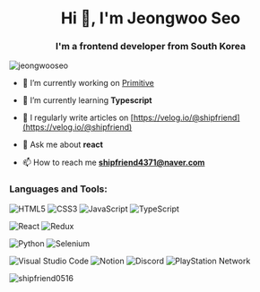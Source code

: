<h1 align="center">Hi 👋, I'm Jeongwoo Seo</h1>
<h3 align="center">I'm a frontend developer from South Korea</h3>

<p align="left"> <img src="https://komarev.com/ghpvc/?username=jeongwooseo&label=Profile%20views&color=cbece4&style=flat" alt="jeongwooseo" /> </p>

- 🔭 I’m currently working on [Primitive](https://github.com/ShipFriend0516/Primitive)

- 🌱 I’m currently learning **Typescript**

- 📝 I regularly write articles on [https://velog.io/@shipfriend](https://velog.io/@shipfriend)

- 💬 Ask me about **react**

- 📫 How to reach me **shipfriend4371@naver.com**

<h3 align="left">Languages and Tools:</h3>

![HTML5](https://img.shields.io/badge/html5-%23E34F26.svg?style=for-the-badge&logo=html5&logoColor=white)
![CSS3](https://img.shields.io/badge/css3-%231572B6.svg?style=for-the-badge&logo=css3&logoColor=white)
![JavaScript](https://img.shields.io/badge/javascript-%23323330.svg?style=for-the-badge&logo=javascript&logoColor=%23F7DF1E)
![TypeScript](https://img.shields.io/badge/typescript-%23007ACC.svg?style=for-the-badge&logo=typescript&logoColor=white)

![React](https://img.shields.io/badge/react-%2320232a.svg?style=for-the-badge&logo=react&logoColor=%2361DAFB)
![Redux](https://img.shields.io/badge/redux-%23593d88.svg?style=for-the-badge&logo=redux&logoColor=white)

![Python](https://img.shields.io/badge/python-3670A0?style=for-the-badge&logo=python&logoColor=ffdd54)
![Selenium](https://img.shields.io/badge/-selenium-%43B02A?style=for-the-badge&logo=selenium&logoColor=white)

![Visual Studio Code](https://img.shields.io/badge/Visual%20Studio%20Code-0078d7.svg?style=for-the-badge&logo=visual-studio-code&logoColor=white)
![Notion](https://img.shields.io/badge/Notion-%23000000.svg?style=for-the-badge&logo=notion&logoColor=white)
![Discord](https://img.shields.io/badge/Discord-%235865F2.svg?style=for-the-badge&logo=discord&logoColor=white)
![PlayStation Network](https://img.shields.io/badge/PSN-%230070D1.svg?style=for-the-badge&logo=Playstation&logoColor=white)

<p><img align="center" src="https://github-readme-stats.vercel.app/api/top-langs?username=shipfriend0516&show_icons=true&&hide_border=true&theme=tokyonight&locale=kr&layout=compact" alt="shipfriend0516" /></p>
